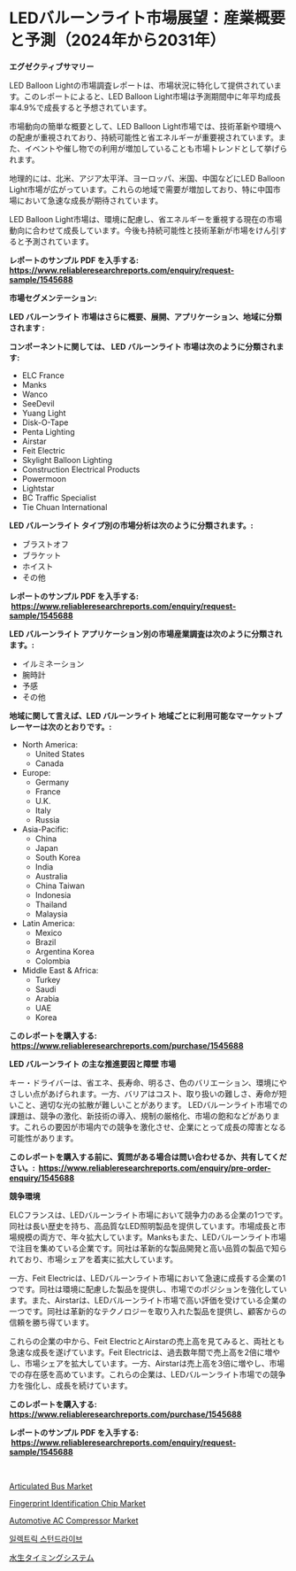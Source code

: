 <p><h1>LEDバルーンライト市場展望：産業概要と予測（2024年から2031年）</h1></p><p><strong>エグゼクティブサマリー</strong></p>
<p><p>LED Balloon Lightの市場調査レポートは、市場状況に特化して提供されています。このレポートによると、LED Balloon Light市場は予測期間中に年平均成長率4.9%で成長すると予想されています。</p><p>市場動向の簡単な概要として、LED Balloon Light市場では、技術革新や環境への配慮が重視されており、持続可能性と省エネルギーが重要視されています。また、イベントや催し物での利用が増加していることも市場トレンドとして挙げられます。</p><p>地理的には、北米、アジア太平洋、ヨーロッパ、米国、中国などにLED Balloon Light市場が広がっています。これらの地域で需要が増加しており、特に中国市場において急速な成長が期待されています。</p><p>LED Balloon Light市場は、環境に配慮し、省エネルギーを重視する現在の市場動向に合わせて成長しています。今後も持続可能性と技術革新が市場をけん引すると予測されています。</p></p>
<p><strong>レポートのサンプル PDF を入手する: <a href="https://www.reliableresearchreports.com/enquiry/request-sample/1545688">https://www.reliableresearchreports.com/enquiry/request-sample/1545688</a></strong></p>
<p><strong>市場セグメンテーション:</strong></p>
<p><strong> LED バルーンライト 市場はさらに概要、展開、アプリケーション、地域に分類されます :</strong></p>
<p><strong>コンポーネントに関しては、 LED バルーンライト 市場は次のように分類されます: &nbsp;</strong></p>
<p><ul><li>ELC France</li><li>Manks</li><li>Wanco</li><li>SeeDevil</li><li>Yuang Light</li><li>Disk-O-Tape</li><li>Penta Lighting</li><li>Airstar</li><li>Feit Electric</li><li>Skylight Balloon Lighting</li><li>Construction Electrical Products</li><li>Powermoon</li><li>Lightstar</li><li>BC Traffic Specialist</li><li>Tie Chuan International</li></ul></p>
<p><strong> LED バルーンライト タイプ別の市場分析は次のように分類されます。:</strong></p>
<p><ul><li>ブラストオフ</li><li>ブラケット</li><li>ホイスト</li><li>その他</li></ul></p>
<p><strong>レポートのサンプル PDF を入手する: &nbsp;<a href="https://www.reliableresearchreports.com/enquiry/request-sample/1545688">https://www.reliableresearchreports.com/enquiry/request-sample/1545688</a></strong></p>
<p><strong> LED バルーンライト アプリケーション別の市場産業調査は次のように分類されます。:</strong></p>
<p><ul><li>イルミネーション</li><li>腕時計</li><li>予感</li><li>その他</li></ul></p>
<p><strong>地域に関して言えば、LED バルーンライト 地域ごとに利用可能なマーケットプレーヤーは次のとおりです。:</strong></p>
<p><ul>
    <li>
        North America:
        <ul>
            <li>United States</li>
            <li>Canada</li>
        </ul>
    </li>
    <li>
        Europe:
        <ul>
            <li>Germany</li>
            <li>France</li>
            <li>U.K.</li>
            <li>Italy</li>
            <li>Russia</li>
        </ul>
    </li>
    <li>
        Asia-Pacific:
        <ul>
            <li>China</li>
            <li>Japan</li>
            <li>South Korea</li>
            <li>India</li>
            <li>Australia</li>
            <li>China Taiwan</li>
            <li>Indonesia</li>
            <li>Thailand</li>
            <li>Malaysia</li>
        </ul>
    </li>
    <li>
        Latin America:
        <ul>
            <li>Mexico</li>
            <li>Brazil</li>
            <li>Argentina Korea</li>
            <li>Colombia</li>
        </ul>
    </li>
    <li>
        Middle East & Africa:
        <ul>
            <li>Turkey</li>
            <li>Saudi</li>
            <li>Arabia</li>
            <li>UAE</li>
            <li>Korea</li>
        </ul>
    </li>
    </ul></p>
<p><strong>このレポートを購入する: &nbsp;<a href="https://www.reliableresearchreports.com/purchase/1545688">https://www.reliableresearchreports.com/purchase/1545688</a></strong></p>
<p><strong>LED バルーンライト の主な推進要因と障壁 市場</strong></p>
<p><p>キー・ドライバーは、省エネ、長寿命、明るさ、色のバリエーション、環境にやさしい点があげられます。一方、バリアはコスト、取り扱いの難しさ、寿命が短いこと、適切な光の拡散が難しいことがあります。 LEDバルーンライト市場での課題は、競争の激化、新技術の導入、規制の厳格化、市場の飽和などがあります。これらの要因が市場内での競争を激化させ、企業にとって成長の障害となる可能性があります。</p></p>
<p><strong>このレポートを購入する前に、質問がある場合は問い合わせるか、共有してください。:&nbsp; <a href="https://www.reliableresearchreports.com/enquiry/pre-order-enquiry/1545688">https://www.reliableresearchreports.com/enquiry/pre-order-enquiry/1545688</a></strong></p>
<p><strong>競争環境</strong></p>
<p><p>ELCフランスは、LEDバルーンライト市場において競争力のある企業の1つです。同社は長い歴史を持ち、高品質なLED照明製品を提供しています。市場成長と市場規模の両方で、年々拡大しています。Manksもまた、LEDバルーンライト市場で注目を集めている企業です。同社は革新的な製品開発と高い品質の製品で知られており、市場シェアを着実に拡大しています。</p><p>一方、Feit Electricは、LEDバルーンライト市場において急速に成長する企業の1つです。同社は環境に配慮した製品を提供し、市場でのポジションを強化しています。また、Airstarは、LEDバルーンライト市場で高い評価を受けている企業の一つです。同社は革新的なテクノロジーを取り入れた製品を提供し、顧客からの信頼を勝ち得ています。</p><p>これらの企業の中から、Feit ElectricとAirstarの売上高を見てみると、両社とも急速な成長を遂げています。Feit Electricは、過去数年間で売上高を2倍に増やし、市場シェアを拡大しています。一方、Airstarは売上高を3倍に増やし、市場での存在感を高めています。これらの企業は、LEDバルーンライト市場での競争力を強化し、成長を続けています。</p></p>
<p><strong>このレポートを購入する: &nbsp; <a href="https://www.reliableresearchreports.com/purchase/1545688">https://www.reliableresearchreports.com/purchase/1545688</a></strong></p>
<p><strong>レポートのサンプル PDF を入手する: &nbsp;<a href="https://www.reliableresearchreports.com/enquiry/request-sample/1545688">https://www.reliableresearchreports.com/enquiry/request-sample/1545688</a></strong><strong></strong></p>
<p>&nbsp;</p>
<p><p><a href="https://issuu.com/reportprime-2/docs/articulated-bus-market-size-2030.pptx">Articulated Bus Market</a></p><p><a href="https://github.com/mharielmesa/Market-Research-Report-List-2/blob/main/fingerprint-identification-chip-market.md">Fingerprint Identification Chip Market</a></p><p><a href="https://issuu.com/reportprime-2/docs/automotive-ac-compressor-market-size-2030.pptx">Automotive AC Compressor Market</a></p><p><a href="https://github.com/OwenHamiytll568745/Market-Research-Report-List-1/blob/main/599463112064.md">일렉트릭 스턴드라이브</a></p><p><a href="https://github.com/sghwr779811674/Market-Research-Report-List-1/blob/main/802591013109.md">水生タイミングシステム</a></p></p>